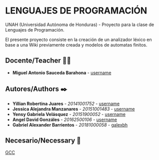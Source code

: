 # LENGUAJES DE PROGRAMACIÓN

UNAH (Universidad Autónoma de Honduras) - Proyecto para la clase de Lenguajes de Programación.

El presente proyecto consiste en la creación de un analizador léxico en base a una Wiki previamente creada y modelos de automatas finitos.

## Docente/Teacher 👨‍💻

* **Miguel Antonio Sauceda Barahona** - [username](https://github.com/)

## Autores/Authors ✒️

* **Yillian Robertina Juares** - *20141001752* - [username](https://github.com/)
* **Jessica Alejandra Manzanares** - *20151001483* - [username](https://github.com/)
* **Yensy Gabriela Velásquez** - *20151900052* - [username](https://github.com/)
* **Angel David Gonzáles** - *20162500106* - [username](https://github.com/)
* **Gabriel Alexander Barrientos** - *20181000058* - [galexbh](https://github.com/galexbh)

## Necesario/Necessary 📄

[GCC](https://gcc.gnu.org/) 
